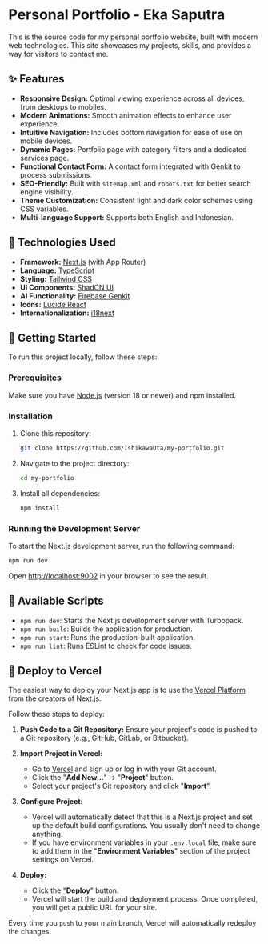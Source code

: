 # Personal Portfolio - Eka Saputra

This is the source code for my personal portfolio website, built with modern web technologies. This site showcases my projects, skills, and provides a way for visitors to contact me.

## ✨ Features

- **Responsive Design:** Optimal viewing experience across all devices, from desktops to mobiles.
- **Modern Animations:** Smooth animation effects to enhance user experience.
- **Intuitive Navigation:** Includes bottom navigation for ease of use on mobile devices.
- **Dynamic Pages:** Portfolio page with category filters and a dedicated services page.
- **Functional Contact Form:** A contact form integrated with Genkit to process submissions.
- **SEO-Friendly:** Built with `sitemap.xml` and `robots.txt` for better search engine visibility.
- **Theme Customization:** Consistent light and dark color schemes using CSS variables.
- **Multi-language Support:** Supports both English and Indonesian.

## 🚀 Technologies Used

- **Framework:** [Next.js](https://nextjs.org/) (with App Router)
- **Language:** [TypeScript](https://www.typescriptlang.org/)
- **Styling:** [Tailwind CSS](https://tailwindcss.com/)
- **UI Components:** [ShadCN UI](https://ui.shadcn.com/)
- **AI Functionality:** [Firebase Genkit](https://firebase.google.com/docs/genkit)
- **Icons:** [Lucide React](https://lucide.dev/)
- **Internationalization:** [i18next](https://www.i18next.com/)

## 🏁 Getting Started

To run this project locally, follow these steps:

### Prerequisites

Make sure you have [Node.js](https://nodejs.org/) (version 18 or newer) and npm installed.

### Installation

1.  Clone this repository:
    ```bash
    git clone https://github.com/IshikawaUta/my-portfolio.git
    ```
2.  Navigate to the project directory:
    ```bash
    cd my-portfolio
    ```
3.  Install all dependencies:
    ```bash
    npm install
    ```

### Running the Development Server

To start the Next.js development server, run the following command:

```bash
npm run dev
```

Open [http://localhost:9002](http://localhost:9002) in your browser to see the result.

## 📜 Available Scripts

- `npm run dev`: Starts the Next.js development server with Turbopack.
- `npm run build`: Builds the application for production.
- `npm run start`: Runs the production-built application.
- `npm run lint`: Runs ESLint to check for code issues.

## 🚀 Deploy to Vercel

The easiest way to deploy your Next.js app is to use the [Vercel Platform](https://vercel.com/new?utm_medium=default-template&filter=next.js&utm_source=create-next-app&utm_campaign=create-next-app-readme) from the creators of Next.js.

Follow these steps to deploy:

1.  **Push Code to a Git Repository:**
    Ensure your project's code is pushed to a Git repository (e.g., GitHub, GitLab, or Bitbucket).

2.  **Import Project in Vercel:**
    - Go to [Vercel](https://vercel.com) and sign up or log in with your Git account.
    - Click the "**Add New...**" -> "**Project**" button.
    - Select your project's Git repository and click "**Import**".

3.  **Configure Project:**
    - Vercel will automatically detect that this is a Next.js project and set up the default build configurations. You usually don't need to change anything.
    - If you have environment variables in your `.env.local` file, make sure to add them in the "**Environment Variables**" section of the project settings on Vercel.

4.  **Deploy:**
    - Click the "**Deploy**" button.
    - Vercel will start the build and deployment process. Once completed, you will get a public URL for your site.

Every time you `push` to your main branch, Vercel will automatically redeploy the changes.
